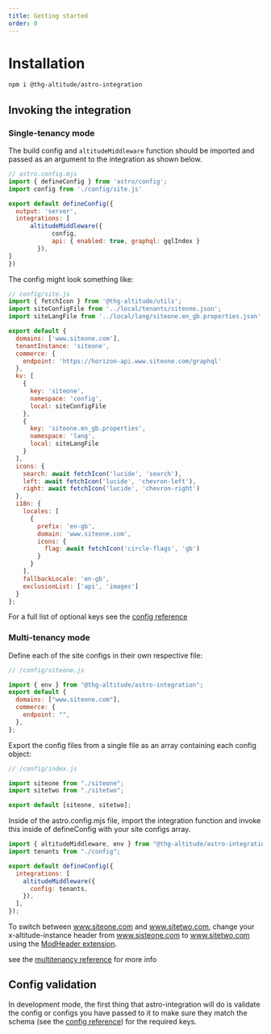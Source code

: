 ```yaml
---
title: Getting started
order: 0
---
```


# Installation

```sh
npm i @thg-altitude/astro-integration
```

## Invoking the integration 

### Single-tenancy mode

The build config and `altitudeMiddleware` function should be imported and passed as an argument to the integration as shown below.

```js
// astro.config.mjs
import { defineConfig } from 'astro/config';
import config from './config/site.js'

export default defineConfig({
  output: 'server',
  integrations: [
      altitudeMiddleware({
            config,
            api: { enabled: true, graphql: gqlIndex }
        }),
] 
})
```

The config might look something like: 

```js
// config/site.js
import { fetchIcon } from '@thg-altitude/utils';
import siteConfigFile from '../local/tenants/siteone.json';
import siteLangFile from '../local/lang/siteone.en_gb.properties.json';

export default {
  domains: ['www.siteone.com'],
  tenantInstance: 'siteone',
  commerce: {
    endpoint: 'https://horizon-api.www.siteone.com/graphql'
  },
  kv: [
    {
      key: 'siteone',
      namespace: 'config',
      local: siteConfigFile
    },
    {
      key: 'siteone.en_gb.properties',
      namespace: 'lang',
      local: siteLangFile
    }
  ],
  icons: {
    search: await fetchIcon('lucide', 'search'),
    left: await fetchIcon('lucide', 'chevron-left'),
    right: await fetchIcon('lucide', 'chevron-right')
  },
  i18n: {
    locales: [
      {
        prefix: 'en-gb',
        domain: 'www.siteone.com',
        icons: {
          flag: await fetchIcon('circle-flags', 'gb')
        }
      }
    ],
    fallbackLocale: 'en-gb',
    exclusionList: ['api', 'images']
  }
};
```

For a full list of optional keys see the [config reference](../reference/config)

### Multi-tenancy mode

Define each of the site configs in their own respective file:

```javascript
// /config/siteone.js

import { env } from "@thg-altitude/astro-integration";
export default {
  domains: ["www.siteone.com"],
  commerce: {
    endpoint: "",
  },
};
```

Export the config files from a single file as an array containing each config object:

```javascript
// /config/index.js

import siteone from "./siteone";
import sitetwo from "./sitetwo";

export default [siteone, sitetwo];
```

Inside of the astro.config.mjs file, import the integration function and invoke this inside of defineConfig with your site configs array.

```javascript
import { altitudeMiddleware, env } from "@thg-altitude/astro-integration";
import tenants from "./config";

export default defineConfig({
  integrations: [
    altitudeMiddleware({
      config: tenants,
    }),
  ],
});
```

To switch between www.siteone.com and www.sitetwo.com, change your x-altitude-instance header from www.sisteone.com to www.sitetwo.com using the [ModHeader extension](https://chromewebstore.google.com/detail/modheader-modify-http-hea/idgpnmonknjnojddfkpgkljpfnnfcklj?hl=en). 

see the [multitenancy reference](../reference/multi-tenancy) for more info


## Config validation

In development mode, the first thing that astro-integration will do is validate the config or configs you have passed to it to make sure they match the schema (see the [config reference](../reference/config)) for the required keys.

